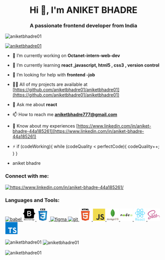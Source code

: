 <h1 align="center">Hi 👋, I'm ANIKET BHADRE</h1>
<h3 align="center">A passionate frontend developer from India</h3>

<p align="left"> <img src="https://komarev.com/ghpvc/?username=aniketbhadre01&label=Profile%20views&color=0e75b6&style=flat" alt="aniketbhadre01" /> </p>

<p align="left"> <a href="https://github.com/ryo-ma/github-profile-trophy"><img src="https://github-profile-trophy.vercel.app/?username=aniketbhadre01" alt="aniketbhadre01" /></a> </p>

- 🔭 I’m currently working on **Octanet-intern-web-dev**

- 🌱 I’m currently learning **react ,javascript, html5 , css3 , version control**

- 🤝 I’m looking for help with **frontend -job**

- 👨‍💻 All of my projects are available at [https://github.com/aniketbhadre01/aniketbhadre01](https://github.com/aniketbhadre01/aniketbhadre01)

- 💬 Ask me about **react**

- 📫 How to reach me **aniketbhadre777@gmail.com**

- 📄 Know about my experiences [https://www.linkedin.com/in/aniket-bhadre-44a185261](https://www.linkedin.com/in/aniket-bhadre-44a185261)

- ⚡  if (codeWorking){
            while (codeQuality < perfectCode){
                codeQuality++;
            }
        }
 - aniket bhadre

<h3 align="left">Connect with me:</h3>
<p align="left">
<a href="https://linkedin.com/in/https://www.linkedin.com/in/aniket-bhadre-44a185261/" target="blank"><img align="center" src="https://raw.githubusercontent.com/rahuldkjain/github-profile-readme-generator/master/src/images/icons/Social/linked-in-alt.svg" alt="https://www.linkedin.com/in/aniket-bhadre-44a185261/" height="30" width="40" /></a>
</p>

<h3 align="left">Languages and Tools:</h3>
<p align="left"> <a href="https://babeljs.io/" target="_blank" rel="noreferrer"> <img src="https://www.vectorlogo.zone/logos/babeljs/babeljs-icon.svg" alt="babel" width="40" height="40"/> </a> <a href="https://getbootstrap.com" target="_blank" rel="noreferrer"> <img src="https://raw.githubusercontent.com/devicons/devicon/master/icons/bootstrap/bootstrap-plain-wordmark.svg" alt="bootstrap" width="40" height="40"/> </a> <a href="https://www.w3schools.com/css/" target="_blank" rel="noreferrer"> <img src="https://raw.githubusercontent.com/devicons/devicon/master/icons/css3/css3-original-wordmark.svg" alt="css3" width="40" height="40"/> </a> <a href="https://www.figma.com/" target="_blank" rel="noreferrer"> <img src="https://www.vectorlogo.zone/logos/figma/figma-icon.svg" alt="figma" width="40" height="40"/> </a> <a href="https://git-scm.com/" target="_blank" rel="noreferrer"> <img src="https://www.vectorlogo.zone/logos/git-scm/git-scm-icon.svg" alt="git" width="40" height="40"/> </a> <a href="https://www.w3.org/html/" target="_blank" rel="noreferrer"> <img src="https://raw.githubusercontent.com/devicons/devicon/master/icons/html5/html5-original-wordmark.svg" alt="html5" width="40" height="40"/> </a> <a href="https://developer.mozilla.org/en-US/docs/Web/JavaScript" target="_blank" rel="noreferrer"> <img src="https://raw.githubusercontent.com/devicons/devicon/master/icons/javascript/javascript-original.svg" alt="javascript" width="40" height="40"/> </a> <a href="https://www.mongodb.com/" target="_blank" rel="noreferrer"> <img src="https://raw.githubusercontent.com/devicons/devicon/master/icons/mongodb/mongodb-original-wordmark.svg" alt="mongodb" width="40" height="40"/> </a> <a href="https://nodejs.org" target="_blank" rel="noreferrer"> <img src="https://raw.githubusercontent.com/devicons/devicon/master/icons/nodejs/nodejs-original-wordmark.svg" alt="nodejs" width="40" height="40"/> </a> <a href="https://reactjs.org/" target="_blank" rel="noreferrer"> <img src="https://raw.githubusercontent.com/devicons/devicon/master/icons/react/react-original-wordmark.svg" alt="react" width="40" height="40"/> </a> <a href="https://sass-lang.com" target="_blank" rel="noreferrer"> <img src="https://raw.githubusercontent.com/devicons/devicon/master/icons/sass/sass-original.svg" alt="sass" width="40" height="40"/> </a> <a href="https://www.typescriptlang.org/" target="_blank" rel="noreferrer"> <img src="https://raw.githubusercontent.com/devicons/devicon/master/icons/typescript/typescript-original.svg" alt="typescript" width="40" height="40"/> </a> </p>

<p><img align="left" src="https://github-readme-stats.vercel.app/api/top-langs?username=aniketbhadre01&show_icons=true&locale=en&layout=compact" alt="aniketbhadre01" /></p>

<p>&nbsp;<img align="center" src="https://github-readme-stats.vercel.app/api?username=aniketbhadre01&show_icons=true&locale=en" alt="aniketbhadre01" /></p>

<p><img align="center" src="https://github-readme-streak-stats.herokuapp.com/?user=aniketbhadre01&" alt="aniketbhadre01" /></p>
